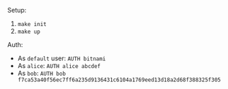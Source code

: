 Setup:
1. `make init`
1. `make up`

Auth:
- As `default` user: `AUTH bitnami`
- As `alice`: `AUTH alice abcdef` 
- As `bob`: `AUTH bob f7ca53a40f56ec7ff6a235d9136431c6104a1769eed13d18a2d68f388325f305` 

